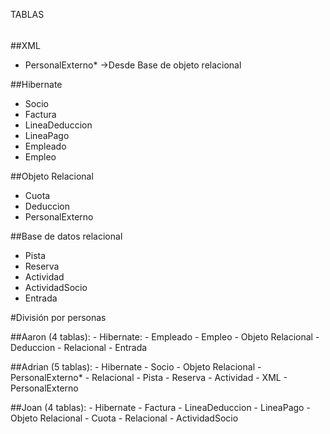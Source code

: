 TABLAS
######

##XML
- PersonalExterno* ->Desde Base de objeto relacional
	
##Hibernate
- Socio
- Factura
- LineaDeduccion
- LineaPago
- Empleado
- Empleo


##Objeto Relacional
- Cuota
- Deduccion
- PersonalExterno

##Base de datos relacional
- Pista
- Reserva
- Actividad
- ActividadSocio
- Entrada


#División por personas

##Aaron (4 tablas):
	- Hibernate:
		- Empleado
        - Empleo
	- Objeto Relacional
		- Deduccion
	- Relacional
		- Entrada
	
##Adrian (5 tablas):
	- Hibernate
		- Socio
	- Objeto Relacional
		- PersonalExterno*
	- Relacional
		- Pista
		- Reserva
		- Actividad
	- XML
		- PersonalExterno

##Joan (4 tablas):
	- Hibernate
	    - Factura
		- LineaDeduccion
        - LineaPago
	- Objeto Relacional
		- Cuota
	- Relacional
        - ActividadSocio
